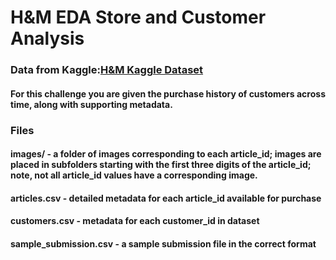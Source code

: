 # H&M EDA Store and Customer Analysis

### Data from Kaggle:<a href="www.kaggle.com/competitions/h-and-m-personalized-fashion-recommendations/data" target="_blank" rel="noopener noreferrer">H&M Kaggle Dataset</a>

#### For this challenge you are given the purchase history of customers across time, along with supporting metadata.
### Files
####  images/ - a folder of images corresponding to each article_id; images are placed in subfolders starting with the first three digits of the article_id; note, not all article_id values have a corresponding image.
####  articles.csv - detailed metadata for each article_id available for purchase
####  customers.csv - metadata for each customer_id in dataset
####  sample_submission.csv - a sample submission file in the correct format

